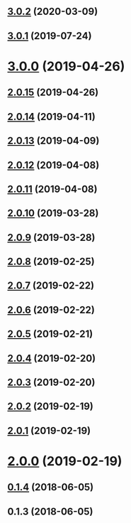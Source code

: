 <a name="3.0.2"></a>
## [3.0.2](https://github.com/tinper-bee/bee-search-panel/compare/v3.0.1...v3.0.2) (2020-03-09)



<a name="3.0.1"></a>
## [3.0.1](https://github.com/tinper-bee/bee-search-panel/compare/v3.0.0...v3.0.1) (2019-07-24)



<a name="3.0.0"></a>
# [3.0.0](https://github.com/tinper-bee/bee-search-panel/compare/v2.0.15...v3.0.0) (2019-04-26)



<a name="2.0.15"></a>
## [2.0.15](https://github.com/tinper-bee/bee-search-panel/compare/v2.0.14...v2.0.15) (2019-04-26)



<a name="2.0.14"></a>
## [2.0.14](https://github.com/tinper-bee/bee-search-panel/compare/v2.0.13...v2.0.14) (2019-04-11)



<a name="2.0.13"></a>
## [2.0.13](https://github.com/tinper-bee/bee-search-panel/compare/v2.0.12...v2.0.13) (2019-04-09)



<a name="2.0.12"></a>
## [2.0.12](https://github.com/tinper-bee/bee-search-panel/compare/v2.0.11...v2.0.12) (2019-04-08)



<a name="2.0.11"></a>
## [2.0.11](https://github.com/tinper-bee/bee-search-panel/compare/v2.0.10...v2.0.11) (2019-04-08)



<a name="2.0.10"></a>
## [2.0.10](https://github.com/tinper-bee/bee-search-panel/compare/v2.0.9...v2.0.10) (2019-03-28)



<a name="2.0.9"></a>
## [2.0.9](https://github.com/tinper-bee/bee-search-panel/compare/v2.0.8...v2.0.9) (2019-03-28)



<a name="2.0.8"></a>
## [2.0.8](https://github.com/tinper-bee/bee-search-panel/compare/v2.0.7...v2.0.8) (2019-02-25)



<a name="2.0.7"></a>
## [2.0.7](https://github.com/tinper-bee/bee-search-panel/compare/v2.0.6...v2.0.7) (2019-02-22)



<a name="2.0.6"></a>
## [2.0.6](https://github.com/tinper-bee/bee-search-panel/compare/v2.0.5...v2.0.6) (2019-02-22)



<a name="2.0.5"></a>
## [2.0.5](https://github.com/tinper-bee/bee-search-panel/compare/v2.0.4...v2.0.5) (2019-02-21)



<a name="2.0.4"></a>
## [2.0.4](https://github.com/tinper-bee/bee-search-panel/compare/v2.0.3...v2.0.4) (2019-02-20)



<a name="2.0.3"></a>
## [2.0.3](https://github.com/tinper-bee/bee-search-panel/compare/v2.0.2...v2.0.3) (2019-02-20)



<a name="2.0.2"></a>
## [2.0.2](https://github.com/tinper-bee/bee-search-panel/compare/v2.0.1...v2.0.2) (2019-02-19)



<a name="2.0.1"></a>
## [2.0.1](https://github.com/tinper-bee/bee-search-panel/compare/v2.0.0...v2.0.1) (2019-02-19)



<a name="2.0.0"></a>
# [2.0.0](https://github.com/tinper-bee/bee-search-panel/compare/v0.1.4...v2.0.0) (2019-02-19)



<a name="0.1.4"></a>
## [0.1.4](https://github.com/tinper-bee/bee-search-panel/compare/v0.1.3...v0.1.4) (2018-06-05)



<a name="0.1.3"></a>
## 0.1.3 (2018-06-05)



